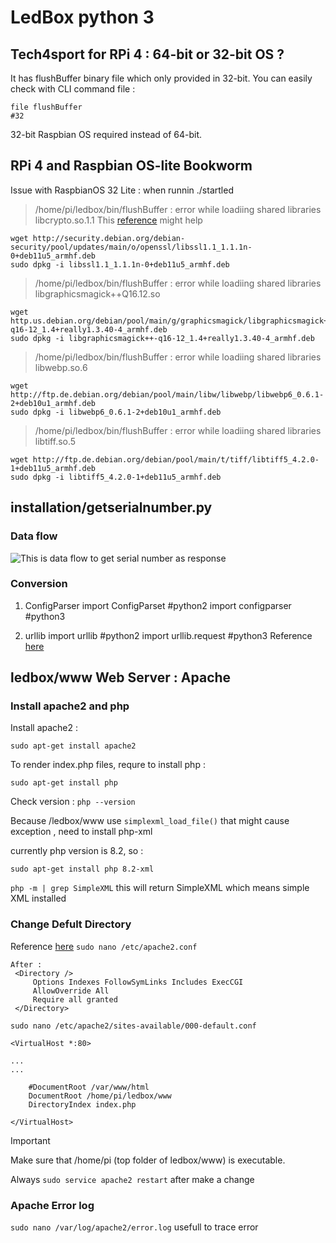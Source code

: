 # LedBox python 3 
## Tech4sport for RPi 4 : 64-bit or 32-bit OS ?
It has flushBuffer binary file which only provided in 32-bit. You can easily check with CLI command file :
```
file flushBuffer
#32
```
32-bit Raspbian OS required instead of 64-bit.

## RPi 4 and Raspbian OS-lite Bookworm
Issue with RaspbianOS 32 Lite : when runnin ./startled
> /home/pi/ledbox/bin/flushBuffer : error while loadiing shared libraries libcrypto.so.1.1 
This [reference](https://domoticz.com/forum/viewtopic.php?t=40906) might help
```
wget http://security.debian.org/debian-security/pool/updates/main/o/openssl/libssl1.1_1.1.1n-0+deb11u5_armhf.deb
sudo dpkg -i libssl1.1_1.1.1n-0+deb11u5_armhf.deb
```
> /home/pi/ledbox/bin/flushBuffer : error while loadiing shared libraries libgraphicsmagick++Q16.12.so 
```
wget http.us.debian.org/debian/pool/main/g/graphicsmagick/libgraphicsmagick++-q16-12_1.4+really1.3.40-4_armhf.deb
sudo dpkg -i libgraphicsmagick++-q16-12_1.4+really1.3.40-4_armhf.deb
```
> /home/pi/ledbox/bin/flushBuffer : error while loadiing shared libraries libwebp.so.6 
```
wget http://ftp.de.debian.org/debian/pool/main/libw/libwebp/libwebp6_0.6.1-2+deb10u1_armhf.deb
sudo dpkg -i libwebp6_0.6.1-2+deb10u1_armhf.deb
```
> /home/pi/ledbox/bin/flushBuffer : error while loadiing shared libraries libtiff.so.5 
```
wget http://ftp.de.debian.org/debian/pool/main/t/tiff/libtiff5_4.2.0-1+deb11u5_armhf.deb
sudo dpkg -i libtiff5_4.2.0-1+deb11u5_armhf.deb
```
## installation/getserialnumber.py
### Data flow

![This is data flow to get serial number as response](/images/getserialnumber_small.png)

### Conversion

1. ConfigParser
import ConfigParset  #python2
import configparser  #python3

3. urllib
import urllib   #python2
import urllib.request #python3
Reference [here](https://python-forum.io/thread-15740.html)

## ledbox/www Web Server : Apache 
### Install apache2 and php
Install apache2 :

`sudo apt-get install apache2`

To render index.php files, requre to install php :

`sudo apt-get install php`

Check version : 
`php --version`

Because /ledbox/www use `simplexml_load_file()` that might cause exception , need to install php-xml

currently php version is 8.2, so :

`sudo apt-get install php 8.2-xml`

`php -m | grep SimpleXML`
this will return SimpleXML which means simple XML installed

### Change Defult Directory
Reference [here](https://askubuntu.com/questions/337874/change-apache-document-root-folder-to-secondary-hard-drive)
`sudo nano /etc/apache2.conf`
```
After :
 <Directory />
     Options Indexes FollowSymLinks Includes ExecCGI
     AllowOverride All
     Require all granted
 </Directory>
```

`sudo nano /etc/apache2/sites-available/000-default.conf`
```
<VirtualHost *:80>

...
...

    #DocumentRoot /var/www/html
    DocumentRoot /home/pi/ledbox/www
    DirectoryIndex index.php

</VirtualHost>
```
> [!IMPORTANT]
> Make sure that /home/pi (top folder of ledbox/www) is executable.
> 
> Always `sudo service apache2 restart` after make a change


### Apache Error log
`sudo nano /var/log/apache2/error.log` usefull to trace error 


